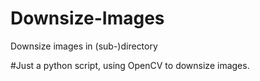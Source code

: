 # Downsize-Images
Downsize images in (sub-)directory

#Just a python script, using OpenCV to downsize images.
